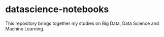 # datascience-notebooks
This repository brings together my studies on Big Data, Data Science and Machine Learning.
